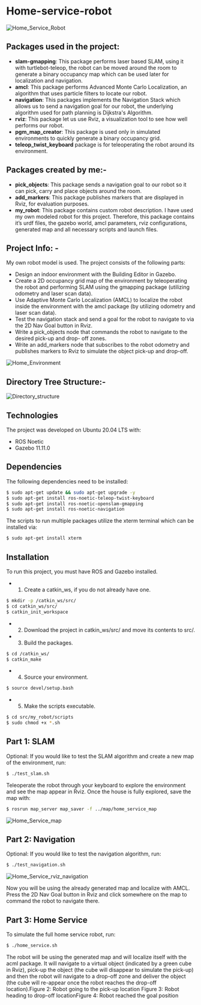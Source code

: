 # Home-service-robot

![Home_Service_Robot](https://github.com/Ad603-tech/Robotics-Projects/raw/main/Udacity-Robotics-Home_Service_Robot/Images/Home_Service_robot.gif)


## Packages used in the project:

* **slam-gmapping**: This package performs laser based SLAM, using it with turtlebot-teleop, the
                      robot can be moved around the room to generate a binary occupancy map which can be used
                      later for localization and navigation.
* **amcl**: This package performs Advanced Monte Carlo Localization, an algorithm that uses
            particle filters to locate our robot.
* **navigation**: This packages implements the Navigation Stack which allows us to send a
                  navigation goal for our robot, the underlying algorithm used for path planning is Dijkstra's
                  Algorithm.
* **rviz**: This package let us use Rviz, a visualization tool to see how well performs our robot.
* **pgm_map_creator**: This package is used only in simulated environments to quickly generate a
                        binary occupancy grid.
* **teleop_twist_keyboard** package is for teleoperating the robot around its environment.

## Packages created by me:-

* **pick_objects**: This package sends a navigation goal to our robot so it can pick, carry and place
                    objects around the room.
* **add_markers**: This package publishes markers that are displayed in Rviz, for evaluation
                    purposes.
* **my_robot**: This package contains custom robot description. I have used my own modeled robot
                for this project. Therefore, this package contains it’s urdf files, the gazebo world, amcl
                parameters, rviz configurations, generated map and all necessary scripts and launch files.


## Project Info: -

My own robot model is used.
The project consists of the following parts:
* Design an indoor environment with the Building Editor in Gazebo.
* Create a 2D occupancy grid map of the environment by teleoperating the robot and performing
  SLAM using the gmapping package (utilizing odometry and laser scan data).
* Use Adaptive Monte Carlo Localization (AMCL) to localize the robot inside the environment
  with the amcl package (by utilizing odometry and laser scan data).
* Test the navigation stack and send a goal for the robot to navigate to via the 2D Nav Goal
  button in Rviz.
* Write a pick_objects node that commands the robot to navigate to the desired pick-up and drop-
  off zones.
* Write an add_markers node that subscribes to the robot odometry and publishes markers to Rviz
  to simulate the object pick-up and drop-off.

![Home_Environment](https://github.com/Ad603-tech/Robotics-Projects/raw/main/Udacity-Robotics-Home_Service_Robot/Images/home.png)


## Directory Tree Structure:-
![Directory_structure](https://github.com/Ad603-tech/Robotics-Projects/raw/main/Udacity-Robotics-Home_Service_Robot/Images/directory_structure.png)
## Technologies
The project was developed on Ubuntu 20.04 LTS with:
* ROS Noetic
* Gazebo 11.11.0

## Dependencies
The following dependencies need to be installed:
```sh
$ sudo apt-get update && sudo apt-get upgrade -y
$ sudo apt-get install ros-noetic-teleop-twist-keyboard
$ sudo apt-get install ros-noetic-openslam-gmapping
$ sudo apt-get install ros-noetic-navigation
```

The scripts to run multiple packages utilize the xterm terminal which can be installed via:
```sh
$ sudo apt-get install xterm
```
## Installation
To run this project, you must have ROS and Gazebo installed.
* 1. Create a catkin_ws, if you do not already have one.
```sh
$ mkdir -p /catkin_ws/src/
$ cd catkin_ws/src/
$ catkin_init_workspace
```
* 2. Download the project in catkin_ws/src/ and move its contents to src/.
* 3. Build the packages.
```sh
$ cd /catkin_ws/
$ catkin_make
```
* 4. Source your environment.
```sh
$ source devel/setup.bash
```
* 5. Make the scripts executable.
```sh
$ cd src/my_robot/scripts
$ sudo chmod +x *.sh
```
## Part 1: SLAM
Optional: If you would like to test the SLAM algorithm and create a new map of the environment, run:
```sh
$ ./test_slam.sh
```
Teleoperate the robot through your keyboard to explore the environment and see the map appear in
Rviz. Once the house is fully explored, save the map with:
```sh
$ rosrun map_server map_saver -f ../map/home_service_map
```
![Home_Service_map](https://github.com/Ad603-tech/Robotics-Projects/raw/main/Udacity-Robotics-Home_Service_Robot/my_robot/map/home_service_map.png)

## Part 2: Navigation
Optional: If you would like to test the navigation algorithm, run:
```sh
$ ./test_navigation.sh
```
![Home_Service_rviz_navigation](https://github.com/Ad603-tech/Robotics-Projects/raw/main/Udacity-Robotics-Home_Service_Robot/Images/rviz.png)

Now you will be using the already generated map and localize with AMCL. Press the 2D Nav Goal
button in Rviz and click somewhere on the map to command the robot to navigate there.

## Part 3: Home Service
To simulate the full home service robot, run:
```sh
$ ./home_service.sh
```
The robot will be using the generated map and will localize itself with the acml package. It will
navigate to a virtual object (indicated by a green cube in Rviz), pick-up the object (the cube will
disappear to simulate the pick-up) and then the robot will navigate to a drop-off zone and deliver the
object (the cube will re-appear once the robot reaches the drop-off location).Figure 2: Robot going to the pick-up location
Figure 3: Robot heading to drop-off locationFigure 4: Robot reached the goal position